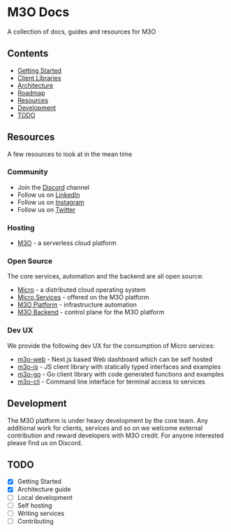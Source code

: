 # M3O Docs

A collection of docs, guides and resources for M3O

## Contents

- [Getting Started](getting-started.md)
- [Client Libraries](client-libraries.md)
- [Architecture](architecture.md)
- [Roadmap](roadmap.md)
- [Resources](#resources)
- [Development](#development)
- [TODO](#todo)

## Resources

A few resources to look at in the mean time

### Community

- Join the [Discord](https://discord.gg/TBR9bRjd6Z) channel
- Follow us on [LinkedIn](https://www.linkedin.com/company/micro-services-inc/)
- Follow us on [Instagram](https://instagram.com/m3oservices)
- Follow us on [Twitter](https://twitter.com/m3oservices)

### Hosting

- [M3O](https://m3o.com) - a serverless cloud platform

### Open Source

The core services, automation and the backend are all open source:

- [Micro](https://micro.dev) - a distributed cloud operating system
- [Micro Services](https://github.com/micro/services) - offered on the M3O platform
- [M3O Platform](https://github.com/m3o/platform) - infrastructure automation
- [M3O Backend](https://github.com/m3o/backend) - control plane for the M3O platform

### Dev UX

We provide the following dev UX for the consumption of Micro services:

- [m3o-web](https://github.com/m3o/m3o-web) - Next.js based Web dashboard which can be self hosted
- [m3o-js](https://github.com/m3o/m3o-js) - JS client library with statically typed interfaces and examples
- [m3o-go](https://github.com/m3o/m3o-go) - Go client library with code generated functions and examples
- [m3o-cli](https://github.com/m3o/m3o-cli) - Command line interface for terminal access to services

## Development

The M3O platform is under heavy development by the core team. Any additional work for clients, services and so on we welcome 
external contribution and reward developers with M3O credit. For anyone interested please find us on Discord.

## TODO

- [x] Getting Started
- [x] Architecture guide
- [ ] Local development
- [ ] Self hosting 
- [ ] Writing services
- [ ] Contributing
